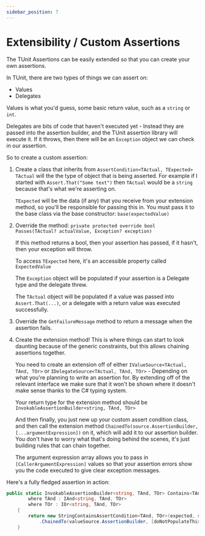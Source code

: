 ```yaml
---
sidebar_position: 7
---
```


# Extensibility / Custom Assertions

The TUnit Assertions can be easily extended so that you can create your own assertions.

In TUnit, there are two types of things we can assert on:
- Values
- Delegates

Values is what you'd guess, some basic return value, such as a `string` or `int`.

Delegates are bits of code that haven't executed yet - Instead they are passed into the assertion builder, and the TUnit assertion library will execute it. If it throws, then there will be an `Exception` object we can check in our assertion.

So to create a custom assertion:

1. Create a class that inherits from `AssertCondition<TActual, TExpected>`
   `TActual` will the the type of object that is being asserted. For example if I started with `Assert.That("Some text")` then `TActual` would be a `string` because that's what we're asserting on.

   `TExpected` will be the data (if any) that you receive from your extension method, so you'll be responsible for passing this in. You must pass it to the base class via the base constructor: `base(expectedValue)`

2. Override the method: 
   `private protected override bool Passes(TActual? actualValue, Exception? exception)`

   If this method returns a bool, then your assertion has passed, if it hasn't, then your exception will throw.

   To access `TExpected` here, it's an accessible property called `ExpectedValue`

   The `Exception` object will be populated if your assertion is a Delegate type and the delegate threw.

   The `TActual` object will be populated if a value was passed into `Assert.That(...)`, or a delegate with a return value was executed successfully.

3. Override the `GetFailureMessage` method to return a message when the assertion fails.

4. Create the extension method!
   This is where things can start to look daunting because of the generic constraints, but this allows chaining assertions together.

   You need to create an extension off of either `IValueSource<TActual, TAnd, TOr>` or `IDelegateSource<TActual, TAnd, TOr>` - Depending on what you're planning to write an assertion for. By extending off of the relevant interface we make sure that it won't be shown where it doesn't make sense thanks to the C# typing system.

   Your return type for the extension method should be `InvokableAssertionBuilder<string, TAnd, TOr>`

   And then finally, you just new up your custom assert condition class, and then call the extension method `ChainedTo(source.AssertionBuilder, [...argumentExpression])` on it, which will add it to our assertion builder. You don't have to worry what that's doing behind the scenes, it's just building rules that can chain together. 

   The argument expression array allows you to pass in `[CallerArgumentExpression]` values so that your assertion errors show you the code executed to give clear exception messages.

Here's a fully fledged assertion in action:

```csharp
public static InvokableAssertionBuilder<string, TAnd, TOr> Contains<TAnd, TOr>(this IValueSource<string, TAnd, TOr> valueSource, string expected, StringComparison stringComparison, [CallerArgumentExpression("expected")] string doNotPopulateThisValue1 = "", [CallerArgumentExpression("stringComparison")] string doNotPopulateThisValue2 = "")
        where TAnd : IAnd<string, TAnd, TOr>
        where TOr : IOr<string, TAnd, TOr>
    {
        return new StringContainsAssertCondition<TAnd, TOr>(expected, stringComparison)
            .ChainedTo(valueSource.AssertionBuilder, [doNotPopulateThisValue1, doNotPopulateThisValue2]);
    }
```